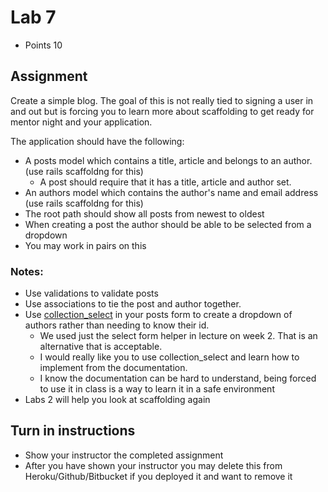 # Lab 7
* Points 10

## Assignment
Create a simple blog. The goal of this is not really tied to signing a user in
and out but is forcing you to learn more about scaffolding to get ready for mentor
night and your application.

The application should have the following:
* A posts model which contains a title, article and belongs to an author. (use rails scaffoldng for this)
    * A post should require that it has a title, article and author set.
* An authors model which contains the author's name and email address (use rails scaffoldng for this)
* The root path should show all posts from newest to oldest
* When creating a post the author should be able to be selected from a dropdown
* You may work in pairs on this

### Notes:
* Use validations to validate posts
* Use associations to tie the post and author together.
* Use [collection_select](http://apidock.com/rails/ActionView/Helpers/FormOptionsHelper/collection_select) in your posts form to create a dropdown of authors rather than needing to know their id.
  * We used just the select form helper in lecture on week 2.  That is an alternative that is acceptable.
  * I would really like you to use collection_select and learn how to implement from the documentation.
  * I know the documentation can be hard to understand, being forced to use it in class is a way to learn it in a safe environment
* Labs 2 will help you look at scaffolding again


## Turn in instructions
* Show your instructor the completed assignment
* After you have shown your instructor you may delete this from Heroku/Github/Bitbucket if you deployed it and want to remove it
